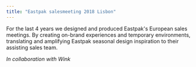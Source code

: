 ```yaml
---
title: "Eastpak salesmeeting 2018 Lisbon"
---
```


For the last 4 years we designed and produced Eastpak's European sales meetings. By creating on-brand experiences and temporary environments, translating and amplifying Eastpak seasonal design inspiration to their assisting sales team.

_In collaboration with Wink_
